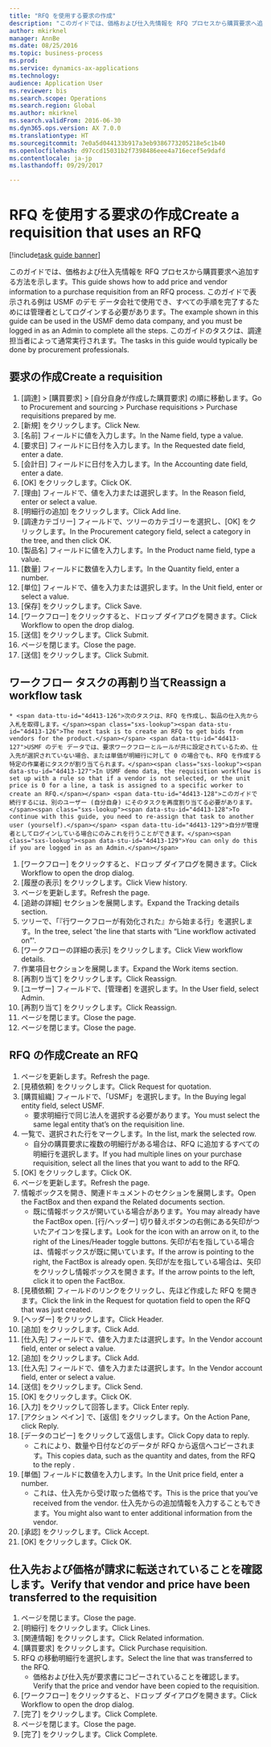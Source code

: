 ```yaml
--- 
title: "RFQ を使用する要求の作成"
description: "このガイドでは、価格および仕入先情報を RFQ プロセスから購買要求へ追加する方法を示します。"
author: mkirknel
manager: AnnBe
ms.date: 08/25/2016
ms.topic: business-process
ms.prod: 
ms.service: dynamics-ax-applications
ms.technology: 
audience: Application User
ms.reviewer: bis
ms.search.scope: Operations
ms.search.region: Global
ms.author: mkirknel
ms.search.validFrom: 2016-06-30
ms.dyn365.ops.version: AX 7.0.0
ms.translationtype: HT
ms.sourcegitcommit: 7e0a5d044133b917a3eb9386773205218e5c1b40
ms.openlocfilehash: d97ccd15031b2f7398486eee4a716ecef5e9dafd
ms.contentlocale: ja-jp
ms.lasthandoff: 09/29/2017

---
```

# <a name="create-a-requisition-that-uses-an-rfq"></a><span data-ttu-id="4d413-103">RFQ を使用する要求の作成</span><span class="sxs-lookup"><span data-stu-id="4d413-103">Create a requisition that uses an RFQ</span></span>

[!include[task guide banner](../../includes/task-guide-banner.md)]

<span data-ttu-id="4d413-104">このガイドでは、価格および仕入先情報を RFQ プロセスから購買要求へ追加する方法を示します。</span><span class="sxs-lookup"><span data-stu-id="4d413-104">This guide shows how to add price and vendor information to a purchase requisition from an RFQ process.</span></span> <span data-ttu-id="4d413-105">このガイドで表示される例は USMF のデモ データ会社で使用でき、すべての手順を完了するためには管理者としてログインする必要があります。</span><span class="sxs-lookup"><span data-stu-id="4d413-105">The example shown in this guide can be used in the USMF demo data company, and you must be logged in as an Admin to complete all the steps.</span></span> <span data-ttu-id="4d413-106">このガイドのタスクは、調達担当者によって通常実行されます。</span><span class="sxs-lookup"><span data-stu-id="4d413-106">The tasks in this guide would typically be done by procurement professionals.</span></span>


## <a name="create-a-requisition"></a><span data-ttu-id="4d413-107">要求の作成</span><span class="sxs-lookup"><span data-stu-id="4d413-107">Create a requisition</span></span>
1. <span data-ttu-id="4d413-108">[調達] > [購買要求] > [自分自身が作成した購買要求] の順に移動します。</span><span class="sxs-lookup"><span data-stu-id="4d413-108">Go to Procurement and sourcing > Purchase requisitions > Purchase requisitions prepared by me.</span></span>
2. <span data-ttu-id="4d413-109">[新規] をクリックします。</span><span class="sxs-lookup"><span data-stu-id="4d413-109">Click New.</span></span>
3. <span data-ttu-id="4d413-110">[名前] フィールドに値を入力します。</span><span class="sxs-lookup"><span data-stu-id="4d413-110">In the Name field, type a value.</span></span>
4. <span data-ttu-id="4d413-111">[要求日] フィールドに日付を入力します。</span><span class="sxs-lookup"><span data-stu-id="4d413-111">In the Requested date field, enter a date.</span></span>
5. <span data-ttu-id="4d413-112">[会計日] フィールドに日付を入力します。</span><span class="sxs-lookup"><span data-stu-id="4d413-112">In the Accounting date field, enter a date.</span></span>
6. <span data-ttu-id="4d413-113">[OK] をクリックします。</span><span class="sxs-lookup"><span data-stu-id="4d413-113">Click OK.</span></span>
7. <span data-ttu-id="4d413-114">[理由] フィールドで、値を入力または選択します。</span><span class="sxs-lookup"><span data-stu-id="4d413-114">In the Reason field, enter or select a value.</span></span>
8. <span data-ttu-id="4d413-115">[明細行の追加] をクリックします。</span><span class="sxs-lookup"><span data-stu-id="4d413-115">Click Add line.</span></span>
9. <span data-ttu-id="4d413-116">[調達カテゴリー] フィールドで、ツリーのカテゴリーを選択し、[OK] をクリックします。</span><span class="sxs-lookup"><span data-stu-id="4d413-116">In the Procurement category field, select a category in the tree, and then click OK.</span></span>
10. <span data-ttu-id="4d413-117">[製品名] フィールドに値を入力します。</span><span class="sxs-lookup"><span data-stu-id="4d413-117">In the Product name field, type a value.</span></span>
11. <span data-ttu-id="4d413-118">[数量] フィールドに数値を入力します。</span><span class="sxs-lookup"><span data-stu-id="4d413-118">In the Quantity field, enter a number.</span></span>
12. <span data-ttu-id="4d413-119">[単位] フィールドで、値を入力または選択します。</span><span class="sxs-lookup"><span data-stu-id="4d413-119">In the Unit field, enter or select a value.</span></span>
13. <span data-ttu-id="4d413-120">[保存] をクリックします。</span><span class="sxs-lookup"><span data-stu-id="4d413-120">Click Save.</span></span>
14. <span data-ttu-id="4d413-121">[ワークフロー] をクリックすると、ドロップ ダイアログを開きます。</span><span class="sxs-lookup"><span data-stu-id="4d413-121">Click Workflow to open the drop dialog.</span></span>
15. <span data-ttu-id="4d413-122">[送信] をクリックします。</span><span class="sxs-lookup"><span data-stu-id="4d413-122">Click Submit.</span></span>
16. <span data-ttu-id="4d413-123">ページを閉じます。</span><span class="sxs-lookup"><span data-stu-id="4d413-123">Close the page.</span></span>
17. <span data-ttu-id="4d413-124">[送信] をクリックします。</span><span class="sxs-lookup"><span data-stu-id="4d413-124">Click Submit.</span></span>

## <a name="reassign-a-workflow-task"></a><span data-ttu-id="4d413-125">ワークフロー タスクの再割り当て</span><span class="sxs-lookup"><span data-stu-id="4d413-125">Reassign a workflow task</span></span>
    * <span data-ttu-id="4d413-126">次のタスクは、RFQ を作成し、製品の仕入先から入札を取得します。</span><span class="sxs-lookup"><span data-stu-id="4d413-126">The next task is to create an RFQ to get bids from vendors for the product.</span></span> <span data-ttu-id="4d413-127">USMF のデモ データでは、要求ワークフローとルールが共に設定されているため、仕入先が選択されていない場合、または単価が明細行に対して 0 の場合でも、RFQ を作成する特定の作業者にタスクが割り当てられます。</span><span class="sxs-lookup"><span data-stu-id="4d413-127">In USMF demo data, the requisition workflow is set up with a rule so that if a vendor is not selected, or the unit price is 0 for a line, a task is assigned to a specific worker to create an RFQ.</span></span> <span data-ttu-id="4d413-128">このガイドで続行するには、別のユーザー (自分自身) にそのタスクを再度割り当てる必要があります。</span><span class="sxs-lookup"><span data-stu-id="4d413-128">To continue with this guide, you need to re-assign that task to another user (yourself).</span></span> <span data-ttu-id="4d413-129">自分が管理者としてログインしている場合にのみこれを行うことができます。</span><span class="sxs-lookup"><span data-stu-id="4d413-129">You can only do this if you are logged in as an Admin.</span></span>  
1. <span data-ttu-id="4d413-130">[ワークフロー] をクリックすると、ドロップ ダイアログを開きます。</span><span class="sxs-lookup"><span data-stu-id="4d413-130">Click Workflow to open the drop dialog.</span></span>
2. <span data-ttu-id="4d413-131">[履歴の表示] をクリックします。</span><span class="sxs-lookup"><span data-stu-id="4d413-131">Click View history.</span></span>
3. <span data-ttu-id="4d413-132">ページを更新します。</span><span class="sxs-lookup"><span data-stu-id="4d413-132">Refresh the page.</span></span>
4. <span data-ttu-id="4d413-133">[追跡の詳細] セクションを展開します。</span><span class="sxs-lookup"><span data-stu-id="4d413-133">Expand the Tracking details section.</span></span>
5. <span data-ttu-id="4d413-134">ツリーで、「『行ワークフローが有効化された』から始まる行」を選択します。</span><span class="sxs-lookup"><span data-stu-id="4d413-134">In the tree, select 'the line that starts with “Line workflow activated on”'.</span></span>
6. <span data-ttu-id="4d413-135">[ワークフローの詳細の表示] をクリックします。</span><span class="sxs-lookup"><span data-stu-id="4d413-135">Click View workflow details.</span></span>
7. <span data-ttu-id="4d413-136">作業項目セクションを展開します。</span><span class="sxs-lookup"><span data-stu-id="4d413-136">Expand the Work items section.</span></span>
8. <span data-ttu-id="4d413-137">[再割り当て] をクリックします。</span><span class="sxs-lookup"><span data-stu-id="4d413-137">Click Reassign.</span></span>
9. <span data-ttu-id="4d413-138">[ユーザー] フィールドで、[管理者] を選択します。</span><span class="sxs-lookup"><span data-stu-id="4d413-138">In the User field, select Admin.</span></span>
10. <span data-ttu-id="4d413-139">[再割り当て] をクリックします。</span><span class="sxs-lookup"><span data-stu-id="4d413-139">Click Reassign.</span></span>
11. <span data-ttu-id="4d413-140">ページを閉じます。</span><span class="sxs-lookup"><span data-stu-id="4d413-140">Close the page.</span></span>
12. <span data-ttu-id="4d413-141">ページを閉じます。</span><span class="sxs-lookup"><span data-stu-id="4d413-141">Close the page.</span></span>

## <a name="create-an-rfq"></a><span data-ttu-id="4d413-142">RFQ の作成</span><span class="sxs-lookup"><span data-stu-id="4d413-142">Create an RFQ</span></span>
1. <span data-ttu-id="4d413-143">ページを更新します。</span><span class="sxs-lookup"><span data-stu-id="4d413-143">Refresh the page.</span></span>
2. <span data-ttu-id="4d413-144">[見積依頼] をクリックします。</span><span class="sxs-lookup"><span data-stu-id="4d413-144">Click Request for quotation.</span></span>
3. <span data-ttu-id="4d413-145">[購買組織] フィールドで、「USMF」を選択します。</span><span class="sxs-lookup"><span data-stu-id="4d413-145">In the Buying legal entity field, select USMF.</span></span>
    * <span data-ttu-id="4d413-146">要求明細行で同じ法人を選択する必要があります。</span><span class="sxs-lookup"><span data-stu-id="4d413-146">You must select the same legal entity that’s on the requisition line.</span></span>  
4. <span data-ttu-id="4d413-147">一覧で、選択された行をマークします。</span><span class="sxs-lookup"><span data-stu-id="4d413-147">In the list, mark the selected row.</span></span>
    * <span data-ttu-id="4d413-148">自分の購買要求に複数の明細行がある場合は、RFQ に追加するすべての明細行を選択します。</span><span class="sxs-lookup"><span data-stu-id="4d413-148">If you had multiple lines on your purchase requisition, select all the lines that you want to add to the RFQ.</span></span>  
5. <span data-ttu-id="4d413-149">[OK] をクリックします。</span><span class="sxs-lookup"><span data-stu-id="4d413-149">Click OK.</span></span>
6. <span data-ttu-id="4d413-150">ページを更新します。</span><span class="sxs-lookup"><span data-stu-id="4d413-150">Refresh the page.</span></span>
7. <span data-ttu-id="4d413-151">情報ボックスを開き、関連ドキュメントのセクションを展開します。</span><span class="sxs-lookup"><span data-stu-id="4d413-151">Open the FactBox and then expand the Related documents section.</span></span>
    * <span data-ttu-id="4d413-152">既に情報ボックスが開いている場合があります。</span><span class="sxs-lookup"><span data-stu-id="4d413-152">You may already have the FactBox open.</span></span> <span data-ttu-id="4d413-153">[行/ヘッダー] 切り替えボタンの右側にある矢印がついたアイコンを探します。</span><span class="sxs-lookup"><span data-stu-id="4d413-153">Look for the icon with an arrow on it, to the right of the Lines/Header toggle buttons.</span></span> <span data-ttu-id="4d413-154">矢印が右を指している場合は、情報ボックスが既に開いています。</span><span class="sxs-lookup"><span data-stu-id="4d413-154">If the arrow is pointing to the right, the FactBox is already open.</span></span> <span data-ttu-id="4d413-155">矢印が左を指している場合は、矢印をクリックし情報ボックスを開きます。</span><span class="sxs-lookup"><span data-stu-id="4d413-155">If the arrow points to the left, click it to open the FactBox.</span></span>  
8. <span data-ttu-id="4d413-156">[見積依頼] フィールドのリンクをクリックし、先ほど作成した RFQ を開きます。</span><span class="sxs-lookup"><span data-stu-id="4d413-156">Click the link in the Request for quotation field to open the RFQ that was just created.</span></span>
9. <span data-ttu-id="4d413-157">[ヘッダー] をクリックします。</span><span class="sxs-lookup"><span data-stu-id="4d413-157">Click Header.</span></span>
10. <span data-ttu-id="4d413-158">[追加] をクリックします。</span><span class="sxs-lookup"><span data-stu-id="4d413-158">Click Add.</span></span>
11. <span data-ttu-id="4d413-159">[仕入先] フィールドで、値を入力または選択します。</span><span class="sxs-lookup"><span data-stu-id="4d413-159">In the Vendor account field, enter or select a value.</span></span>
12. <span data-ttu-id="4d413-160">[追加] をクリックします。</span><span class="sxs-lookup"><span data-stu-id="4d413-160">Click Add.</span></span>
13. <span data-ttu-id="4d413-161">[仕入先] フィールドで、値を入力または選択します。</span><span class="sxs-lookup"><span data-stu-id="4d413-161">In the Vendor account field, enter or select a value.</span></span>
14. <span data-ttu-id="4d413-162">[送信] をクリックします。</span><span class="sxs-lookup"><span data-stu-id="4d413-162">Click Send.</span></span>
15. <span data-ttu-id="4d413-163">[OK] をクリックします。</span><span class="sxs-lookup"><span data-stu-id="4d413-163">Click OK.</span></span>
16. <span data-ttu-id="4d413-164">[入力] をクリックして回答します。</span><span class="sxs-lookup"><span data-stu-id="4d413-164">Click Enter reply.</span></span>
17. <span data-ttu-id="4d413-165">[アクション ペイン] で、[返信] をクリックします。</span><span class="sxs-lookup"><span data-stu-id="4d413-165">On the Action Pane, click Reply.</span></span>
18. <span data-ttu-id="4d413-166">[データのコピー] をクリックして返信します。</span><span class="sxs-lookup"><span data-stu-id="4d413-166">Click Copy data to reply.</span></span>
    * <span data-ttu-id="4d413-167">これにより、数量や日付などのデータが RFQ から返信へコピーされます。</span><span class="sxs-lookup"><span data-stu-id="4d413-167">This copies data, such as the quantity and dates, from the RFQ to the reply .</span></span>  
19. <span data-ttu-id="4d413-168">[単価] フィールドに数値を入力します。</span><span class="sxs-lookup"><span data-stu-id="4d413-168">In the Unit price field, enter a number.</span></span>
    * <span data-ttu-id="4d413-169">これは、仕入先から受け取った価格です。</span><span class="sxs-lookup"><span data-stu-id="4d413-169">This is the price that you’ve received from the vendor.</span></span> <span data-ttu-id="4d413-170">仕入先からの追加情報を入力することもできます。</span><span class="sxs-lookup"><span data-stu-id="4d413-170">You might also want to enter additional information from the vendor.</span></span>  
20. <span data-ttu-id="4d413-171">[承認] をクリックします。</span><span class="sxs-lookup"><span data-stu-id="4d413-171">Click Accept.</span></span>
21. <span data-ttu-id="4d413-172">[OK] をクリックします。</span><span class="sxs-lookup"><span data-stu-id="4d413-172">Click OK.</span></span>

## <a name="verify-that-vendor-and-price-have-been-transferred-to-the-requisition"></a><span data-ttu-id="4d413-173">仕入先および価格が請求に転送されていることを確認します。</span><span class="sxs-lookup"><span data-stu-id="4d413-173">Verify that vendor and price have been transferred to the requisition</span></span>
1. <span data-ttu-id="4d413-174">ページを閉じます。</span><span class="sxs-lookup"><span data-stu-id="4d413-174">Close the page.</span></span>
2. <span data-ttu-id="4d413-175">[明細行] をクリックします。</span><span class="sxs-lookup"><span data-stu-id="4d413-175">Click Lines.</span></span>
3. <span data-ttu-id="4d413-176">[関連情報] をクリックします。</span><span class="sxs-lookup"><span data-stu-id="4d413-176">Click Related information.</span></span>
4. <span data-ttu-id="4d413-177">[購買要求] をクリックします。</span><span class="sxs-lookup"><span data-stu-id="4d413-177">Click Purchase requisition.</span></span>
5. <span data-ttu-id="4d413-178">RFQ の移動明細行を選択します。</span><span class="sxs-lookup"><span data-stu-id="4d413-178">Select the line that was transferred to the RFQ.</span></span>
    * <span data-ttu-id="4d413-179">価格および仕入先が要求書にコピーされていることを確認します。</span><span class="sxs-lookup"><span data-stu-id="4d413-179">Verify that the price and vendor have been copied to the requisition.</span></span>  
6. <span data-ttu-id="4d413-180">[ワークフロー] をクリックすると、ドロップ ダイアログを開きます。</span><span class="sxs-lookup"><span data-stu-id="4d413-180">Click Workflow to open the drop dialog.</span></span>
7. <span data-ttu-id="4d413-181">[完了] をクリックします。</span><span class="sxs-lookup"><span data-stu-id="4d413-181">Click Complete.</span></span>
8. <span data-ttu-id="4d413-182">ページを閉じます。</span><span class="sxs-lookup"><span data-stu-id="4d413-182">Close the page.</span></span>
9. <span data-ttu-id="4d413-183">[完了] をクリックします。</span><span class="sxs-lookup"><span data-stu-id="4d413-183">Click Complete.</span></span>


